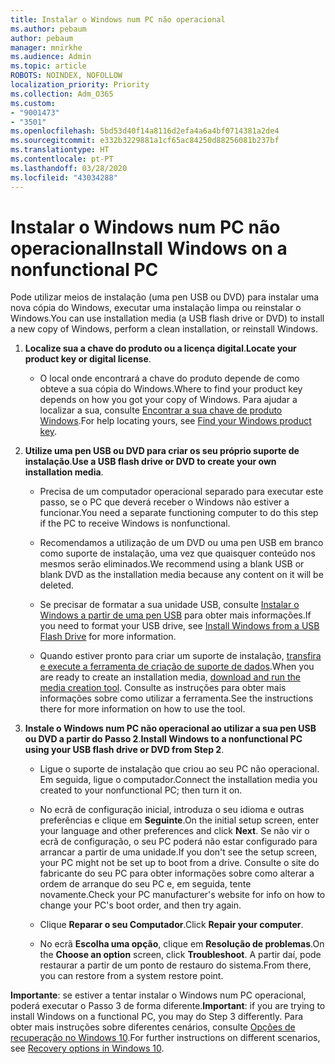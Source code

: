 ```yaml
---
title: Instalar o Windows num PC não operacional
ms.author: pebaum
author: pebaum
manager: mnirkhe
ms.audience: Admin
ms.topic: article
ROBOTS: NOINDEX, NOFOLLOW
localization_priority: Priority
ms.collection: Adm_O365
ms.custom:
- "9001473"
- "3501"
ms.openlocfilehash: 5bd53d40f14a8116d2efa4a6a4bf0714381a2de4
ms.sourcegitcommit: e332b3229881a1cf65ac84250d88256081b237bf
ms.translationtype: HT
ms.contentlocale: pt-PT
ms.lasthandoff: 03/28/2020
ms.locfileid: "43034288"
---
```

# <a name="install-windows-on-a-nonfunctional-pc"></a><span data-ttu-id="42986-102">Instalar o Windows num PC não operacional</span><span class="sxs-lookup"><span data-stu-id="42986-102">Install Windows on a nonfunctional PC</span></span>

<span data-ttu-id="42986-103">Pode utilizar meios de instalação (uma pen USB ou DVD) para instalar uma nova cópia do Windows, executar uma instalação limpa ou reinstalar o Windows.</span><span class="sxs-lookup"><span data-stu-id="42986-103">You can use installation media (a USB flash drive or DVD) to install a new copy of Windows, perform a clean installation, or reinstall Windows.</span></span>

1. <span data-ttu-id="42986-104">**Localize sua a chave do produto ou a licença digital**.</span><span class="sxs-lookup"><span data-stu-id="42986-104">**Locate your product key or digital license**.</span></span>

    - <span data-ttu-id="42986-105">O local onde encontrará a chave do produto depende de como obteve a sua cópia do Windows.</span><span class="sxs-lookup"><span data-stu-id="42986-105">Where to find your product key depends on how you got your copy of Windows.</span></span> <span data-ttu-id="42986-106">Para ajudar a localizar a sua, consulte [Encontrar a sua chave de produto Windows](https://support.microsoft.com/help/10749/windows-10-find-product-key).</span><span class="sxs-lookup"><span data-stu-id="42986-106">For help locating yours, see [Find your Windows product key](https://support.microsoft.com/help/10749/windows-10-find-product-key).</span></span> 

2. <span data-ttu-id="42986-107">**Utilize uma pen USB ou DVD para criar os seu próprio suporte de instalação**.</span><span class="sxs-lookup"><span data-stu-id="42986-107">**Use a USB flash drive or DVD to create your own installation media**.</span></span>

    - <span data-ttu-id="42986-108">Precisa de um computador operacional separado para executar este passo, se o PC que deverá receber o Windows não estiver a funcionar.</span><span class="sxs-lookup"><span data-stu-id="42986-108">You need a separate functioning computer to do this step if the PC to receive Windows is nonfunctional.</span></span>

    - <span data-ttu-id="42986-109">Recomendamos a utilização de um DVD ou uma pen USB em branco como suporte de instalação, uma vez que quaisquer conteúdo nos mesmos serão eliminados.</span><span class="sxs-lookup"><span data-stu-id="42986-109">We recommend using a blank USB or blank DVD as the installation media because any content on it will be deleted.</span></span>

    - <span data-ttu-id="42986-110">Se precisar de formatar a sua unidade USB, consulte [Instalar o Windows a partir de uma pen USB](https://docs.microsoft.com/windows-hardware/manufacture/desktop/install-windows-from-a-usb-flash-drive) para obter mais informações.</span><span class="sxs-lookup"><span data-stu-id="42986-110">If you need to format your USB drive, see [Install Windows from a USB Flash Drive](https://docs.microsoft.com/windows-hardware/manufacture/desktop/install-windows-from-a-usb-flash-drive) for more information.</span></span>

    - <span data-ttu-id="42986-111">Quando estiver pronto para criar um suporte de instalação, [transfira e execute a ferramenta de criação de suporte de dados](https://www.microsoft.com/software-download/windows10).</span><span class="sxs-lookup"><span data-stu-id="42986-111">When you are ready to create an installation media, [download and run the media creation tool](https://www.microsoft.com/software-download/windows10).</span></span> <span data-ttu-id="42986-112">Consulte as instruções para obter mais informações sobre como utilizar a ferramenta.</span><span class="sxs-lookup"><span data-stu-id="42986-112">See the instructions there for more information on how to use the tool.</span></span>

3. <span data-ttu-id="42986-113">**Instale o Windows num PC não operacional ao utilizar a sua pen USB ou DVD a partir do Passo 2**.</span><span class="sxs-lookup"><span data-stu-id="42986-113">**Install Windows to a nonfunctional PC using your USB flash drive or DVD from Step 2**.</span></span>

    - <span data-ttu-id="42986-114">Ligue o suporte de instalação que criou ao seu PC não operacional. Em seguida, ligue o computador.</span><span class="sxs-lookup"><span data-stu-id="42986-114">Connect the installation media you created to your nonfunctional PC; then turn it on.</span></span>

    - <span data-ttu-id="42986-115">No ecrã de configuração inicial, introduza o seu idioma e outras preferências e clique em **Seguinte**.</span><span class="sxs-lookup"><span data-stu-id="42986-115">On the initial setup screen, enter your language and other preferences and click **Next**.</span></span> <span data-ttu-id="42986-116">Se não vir o ecrã de configuração, o seu PC poderá não estar configurado para arrancar a partir de uma unidade.</span><span class="sxs-lookup"><span data-stu-id="42986-116">If you don't see the setup screen, your PC might not be set up to boot from a drive.</span></span> <span data-ttu-id="42986-117">Consulte o site do fabricante do seu PC para obter informações sobre como alterar a ordem de arranque do seu PC e, em seguida, tente novamente.</span><span class="sxs-lookup"><span data-stu-id="42986-117">Check your PC manufacturer's website for info on how to change your PC's boot order, and then try again.</span></span>

    - <span data-ttu-id="42986-118">Clique **Reparar o seu Computador**.</span><span class="sxs-lookup"><span data-stu-id="42986-118">Click **Repair your computer**.</span></span>

    - <span data-ttu-id="42986-119">No ecrã **Escolha uma opção**, clique em **Resolução de problemas**.</span><span class="sxs-lookup"><span data-stu-id="42986-119">On the **Choose an option** screen, click **Troubleshoot**.</span></span> <span data-ttu-id="42986-120">A partir daí, pode restaurar a partir de um ponto de restauro do sistema.</span><span class="sxs-lookup"><span data-stu-id="42986-120">From there, you can restore from a system restore point.</span></span>

<span data-ttu-id="42986-121">**Importante**: se estiver a tentar instalar o Windows num PC operacional, poderá executar o Passo 3 de forma diferente.</span><span class="sxs-lookup"><span data-stu-id="42986-121">**Important**: if you are trying to install Windows on a functional PC, you may do Step 3 differently.</span></span> <span data-ttu-id="42986-122">Para obter mais instruções sobre diferentes cenários, consulte [Opções de recuperação no Windows 10](https://support.microsoft.com/help/12415/windows-10-recovery-options).</span><span class="sxs-lookup"><span data-stu-id="42986-122">For further instructions on different scenarios, see [Recovery options in Windows 10](https://support.microsoft.com/help/12415/windows-10-recovery-options).</span></span>
